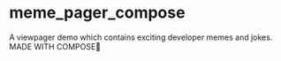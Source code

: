 # meme_pager_compose

A viewpager demo which contains exciting developer memes and jokes.
MADE WITH COMPOSE🖤
